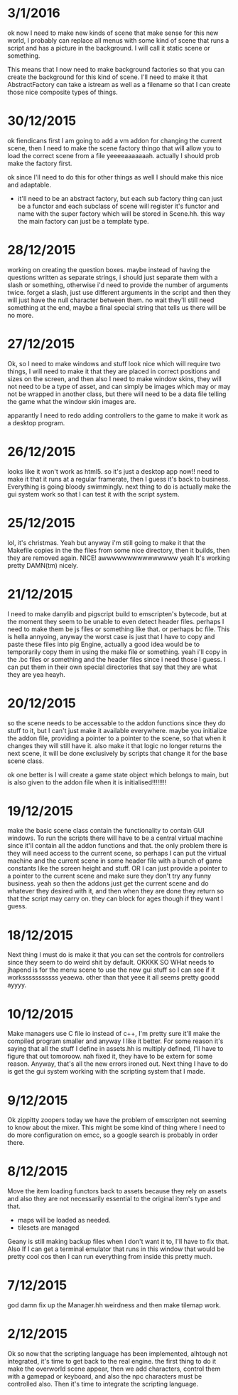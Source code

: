 # 3/1/2016
ok now I need to make new kinds of scene that make sense for this new world, I probably
can replace all menus with some kind of scene that runs a script and has a picture in
the background. I will call it static scene or something.

This means that I now need to make background factories so that you can create the
background for this kind of scene. I'll need to make it that AbstractFactory can take a
istream as well as a filename so that I can create those nice composite types of things.

# 30/12/2015
ok fiendicans first I am going to add a vm addon for changing the current scene, then I
need to make the scene factory thingo that will allow you to load the correct scene from
a file yeeeeaaaaaaah. actually I should prob make the factory first.

ok since I'll need to do this for other things as well I should make this nice and
adaptable.
 - it'll need to be an abstract factory, but each sub factory thing can just be a functor
 and each subclass of scene will register it's functor and name with the super factory
 which will be stored in Scene.hh. this way the main factory can just be a template type.

# 28/12/2015
working on creating the question boxes. maybe instead of having the questions written
as separate strings, i should just separate them with a slash or something, otherwise
i'd need to provide the number of arguments twice. forget a slash, just use different
arguments in the script and then they will just have the null character between them.
no wait they'll still need something at the end, maybe a final special string that tells
us there will be no more.

# 27/12/2015
Ok, so I need to make windows and stuff look nice which will require two things, I will
need to make it that they are placed in correct positions and sizes on the screen, and
then also I need to make window skins, they will not need to be a type of asset, and
can simply be images which may or may not be wrapped in another class, but there will
need to be a data file telling the game what the window skin images are.

apparantly I need to redo adding controllers to the game to make it work as a desktop
program.

# 26/12/2015
looks like it won't work as html5. so it's just a desktop app now!! need to make it that
it runs at a regular framerate, then I guess it's back to business.
Everything is going bloody swimmingly. next thing to do is actually make the gui system
work so that I can test it with the script system.

# 25/12/2015
lol, it's christmas.
Yeah but anyway i'm still going to make it that the Makefile copies in the the files
from some nice directory, then it builds, then they are removed again. NICE!
awwwwwwwwwwwwwww yeah It's working pretty DAMN(tm) nicely.

# 21/12/2015
I need to make danylib and pigscript build to emscripten's bytecode, but at the moment
they seem to be unable to even detect header files. perhaps I need to make them be js
files or something like that. or perhaps bc file.
This is hella annyoing, anyway the worst case is just that I have to copy and paste these
files into pig Engine, actually a good idea would be to temporarily copy them in using
the make file or something. yeah i'll copy in the .bc files or something and the header
files since i need those I guess. I can put them in their own special directories that
say that they are what they are yea heayh.

# 20/12/2015
so the scene needs to be accessable to the addon functions since they do stuff to it, but
I can't just make it available everywhere. maybe you initialize the addon file, providing
a pointer to a pointer to the scene, so that when it changes they will still have it.
also make it that logic no longer returns the next scene, it will be done exclusively by
scripts that change it for the base scene class.

ok one better is I will create a game state object which belongs to main, but is also
given to the addon file when it is initialised!!!!!!!!

# 19/12/2015
make the basic scene class contain the functionality to contain GUI windows. To run the
scripts there will have to be a central virtual machine since it'll contain all the addon
functions and that. the only problem there is they will need access to the current scene,
so perhaps I can put the virtual machine and the current scene in some header file with a
bunch of game constants like the screen height and stuff.
OR I can just provide a pointer to a pointer to the current scene and make sure they
don't try any funny business. yeah so then the addons just get the current scene and do
whatever they desired with it, and then when they are done they return so that the script
may carry on. they can block for ages though if they want I guess.

# 18/12/2015
Next thing I must do is make it that you can set the controls for controllers since they
seem to do weird shit by default.
OKKKK SO WHat needs to jhapend is for the menu scene to use the new gui stuff so I can see
if it worksssssssssss yeaewa. other than that yeee it all seems pretty goodd ayyyy.

# 10/12/2015
Make managers use C file io instead of c++, I'm pretty sure it'll make the compiled
program smaller and anyway I like it better.
For some reason it's saying that all the stuff I define in assets.hh is multiply defined,
I'll have to figure that out tomoroow. nah fixed it, they have to be extern for some
reason. Anyway, that's all the new errors ironed out. Next thing I have to do is get the
gui system working with the scripting system that I made.

# 9/12/2015
Ok zippitty zoopers today we have the problem of emscripten not seeming to know about the
mixer. This might be some kind of thing where I need to do more configuration on emcc, so
a google search is probably in order there.

# 8/12/2015
Move the item loading functors back to assets because they rely on assets and also they
are not necessarily essential to the original item's type and that.
 - maps will be loaded as needed.
 - tilesets are managed

Geany is still making backup files when I don't want it to, I'll have to fix that. Also
If I can get a terminal emulator that runs in this window that would be pretty cool cos
then I can run everything from inside this pretty much.


# 7/12/2015
god damn fix up the Manager.hh weirdness and then make tilemap work.

# 2/12/2015
Ok so now that the scripting language has been implemented, alhtough not integrated, it's
time to get back to the real engine. the first thing to do it make the overworld scene
appear, then we add characters, control them with a gamepad or keyboard, and also the
npc characters must be controlled also.
Then it's time to integrate the scripting language.
